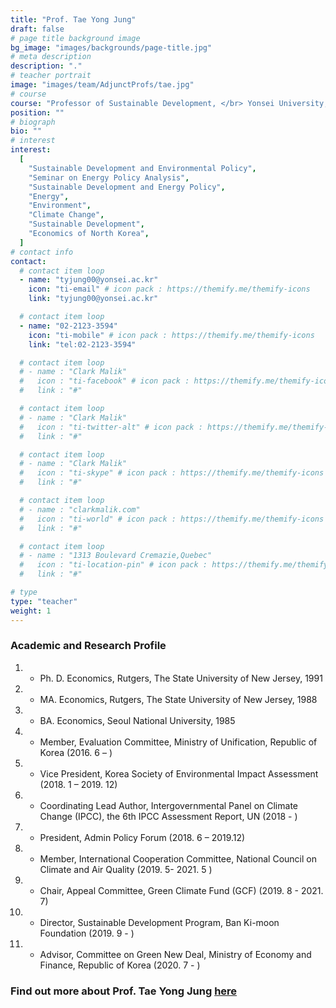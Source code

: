 ```yaml
---
title: "Prof. Tae Yong Jung"
draft: false
# page title background image
bg_image: "images/backgrounds/page-title.jpg"
# meta description
description: "."
# teacher portrait
image: "images/team/AdjunctProfs/tae.jpg"
# course
course: "Professor of Sustainable Development, </br> Yonsei University, Republic of Korea"
position: ""
# biograph
bio: ""
# interest
interest:
  [
    "Sustainable Development and Environmental Policy",
    "Seminar on Energy Policy Analysis",
    "Sustainable Development and Energy Policy",
    "Energy",
    "Environment",
    "Climate Change",
    "Sustainable Development",
    "Economics of North Korea",
  ]
# contact info
contact:
  # contact item loop
  - name: "tyjung00@yonsei.ac.kr"
    icon: "ti-email" # icon pack : https://themify.me/themify-icons
    link: "tyjung00@yonsei.ac.kr"

  # contact item loop
  - name: "02-2123-3594"
    icon: "ti-mobile" # icon pack : https://themify.me/themify-icons
    link: "tel:02-2123-3594"

  # contact item loop
  # - name : "Clark Malik"
  #   icon : "ti-facebook" # icon pack : https://themify.me/themify-icons
  #   link : "#"

  # contact item loop
  # - name : "Clark Malik"
  #   icon : "ti-twitter-alt" # icon pack : https://themify.me/themify-icons
  #   link : "#"

  # contact item loop
  # - name : "Clark Malik"
  #   icon : "ti-skype" # icon pack : https://themify.me/themify-icons
  #   link : "#"

  # contact item loop
  # - name : "clarkmalik.com"
  #   icon : "ti-world" # icon pack : https://themify.me/themify-icons
  #   link : "#"

  # contact item loop
  # - name : "1313 Boulevard Cremazie,Quebec"
  #   icon : "ti-location-pin" # icon pack : https://themify.me/themify-icons
  #   link : "#"

# type
type: "teacher"
weight: 1
---
```


### Academic and Research Profile

1. - Ph. D. Economics, Rutgers, The State University of New Jersey, 1991
1. - MA. Economics, Rutgers, The State University of New Jersey, 1988
1. - BA. Economics, Seoul National University, 1985
1. - Member, Evaluation Committee, Ministry of Unification, Republic of Korea (2016. 6 – )
1. - Vice President, Korea Society of Environmental Impact Assessment (2018. 1 – 2019. 12)
1. - Coordinating Lead Author, Intergovernmental Panel on Climate Change (IPCC), the 6th IPCC Assessment Report, UN (2018 - )
1. - President, Admin Policy Forum (2018. 6 – 2019.12)
1. - Member, International Cooperation Committee, National Council on Climate and Air Quality (2019. 5- 2021. 5 )
1. - Chair, Appeal Committee, Green Climate Fund (GCF) (2019. 8 - 2021. 7)
1. - Director, Sustainable Development Program, Ban Ki-moon Foundation (2019. 9 - )
1. - Advisor, Committee on Green New Deal, Ministry of Economy and Finance, Republic of Korea (2020. 7 - )

### Find out more about Prof. Tae Yong Jung [here](https://gsis1.yonsei.ac.kr/main/faculty.asp?mid=n01_04&act=view&sOpt=A&idx=133)
